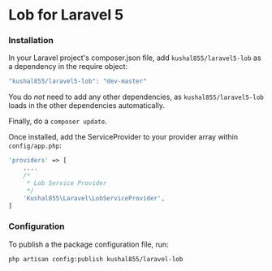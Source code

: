 Lob for Laravel 5
==============

### Installation

In your Laravel project's composer.json file, add `kushal855/laravel5-lob` as a dependency in the require object:

```js
"kushal855/laravel5-lob": "dev-master"
```
    
You do *not* need to add any other dependencies, as `kushal855/laravel5-lob` loads in the other dependencies automatically.

Finally, do a `composer update`.

Once installed, add the ServiceProvider to your provider array within `config/app.php`:

```php
'providers' => [
	....
	/*
	 * Lob Service Provider
	 */
    'Kushal855\Laravel\LobServiceProvider',
]
```
### Configuration

To publish a the package configuration file, run:

```shell
php artisan config:publish kushal855/laravel-lob
```




